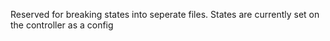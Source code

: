 Reserved for breaking states into seperate files.
States are currently set on the controller as a config
